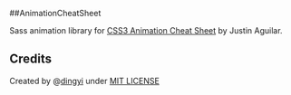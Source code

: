 ##AnimationCheatSheet

Sass animation library for [CSS3 Animation Cheat Sheet][1] by Justin Aguilar.


## Credits
Created by @[dingyi](https://twitter.com/dingyi 'Contact me on Twitter') under [MIT LICENSE](http://rem.mit-license.org/) 

[1]: www.justinaguilar.com/animations/